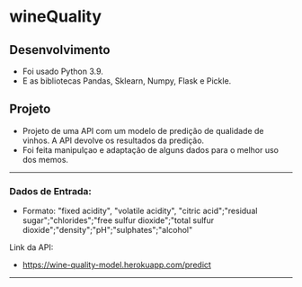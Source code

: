 # wineQuality
## Desenvolvimento
* Foi usado Python 3.9.
* E as bibliotecas Pandas, Sklearn, Numpy, Flask e Pickle.

## Projeto
* Projeto de uma API com um modelo de predição de qualidade de vinhos. A API devolve os resultados da predição. 
* Foi feita manipulçao e adaptação de alguns dados para o melhor uso dos memos.

---

### Dados de Entrada:
* Formato: "fixed acidity", "volatile acidity", "citric acid";"residual sugar";"chlorides";"free sulfur dioxide";"total sulfur dioxide";"density";"pH";"sulphates";"alcohol"

Link da API:
* https://wine-quality-model.herokuapp.com/predict

---
